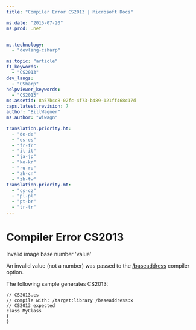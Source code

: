 ```yaml
---
title: "Compiler Error CS2013 | Microsoft Docs"

ms.date: "2015-07-20"
ms.prod: .net


ms.technology: 
  - "devlang-csharp"

ms.topic: "article"
f1_keywords: 
  - "CS2013"
dev_langs: 
  - "CSharp"
helpviewer_keywords: 
  - "CS2013"
ms.assetid: 8a57b4c8-02fc-4f73-b489-121ff468c17d
caps.latest.revision: 7
author: "BillWagner"
ms.author: "wiwagn"

translation.priority.ht: 
  - "de-de"
  - "es-es"
  - "fr-fr"
  - "it-it"
  - "ja-jp"
  - "ko-kr"
  - "ru-ru"
  - "zh-cn"
  - "zh-tw"
translation.priority.mt: 
  - "cs-cz"
  - "pl-pl"
  - "pt-br"
  - "tr-tr"
---
```

# Compiler Error CS2013
Invalid image base number 'value'  
  
 An invalid value (not a number) was passed to the [/baseaddress](../../csharp/language-reference/compiler-options/baseaddress-compiler-option.md) compiler option.  
  
 The following sample generates CS2013:  
  
```  
// CS2013.cs  
// compile with: /target:library /baseaddress:x  
// CS2013 expected  
class MyClass  
{  
}  
```